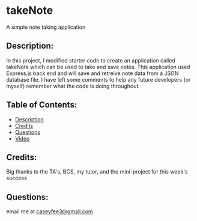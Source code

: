 # takeNote
A simple note taking application

## Description: 
In this project, I modified starter code to create an application called takeNote which can be used to take and save notes. This application used Express.js back end and will save and retreive note data from a JSON database file. I have left some comments to help any future developers (or myself) remember what the code is doing throughout.

## Table of Contents: 
- [Description](#description) 
- [Credits](#credits) 
- [Questions](#questions)
- [Video](#Video-Walkthrough)

## Credits: 
Big thanks to the TA's, BCS, my tutor, and the mini-project for this week's success

## Questions:
email me at caseyfee3@gmail.com